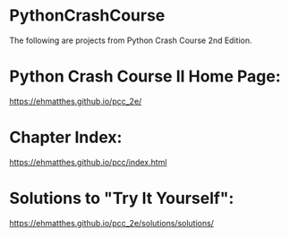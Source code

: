 # PythonCrashCourse
The following are projects from Python Crash Course 2nd Edition.

# Python Crash Course II Home Page:
https://ehmatthes.github.io/pcc_2e/

# Chapter Index:
https://ehmatthes.github.io/pcc/index.html

# Solutions to "Try It Yourself":
https://ehmatthes.github.io/pcc_2e/solutions/solutions/
